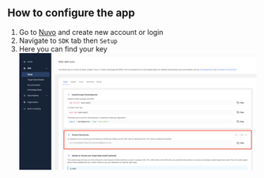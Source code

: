 ## How to configure the app

1. Go to [Nuvo](https://www.getnuvo.com/) and create new account or login
2. Navigate to `SDK` tab then `Setup`
3. Here you can find your key
   ![nuvo-key.png](./images/nuvo-key.png)
